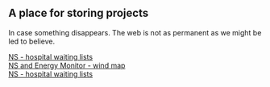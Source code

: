 ## A place for storing projects
In case something disappears. The web is not as permanent as we might be led to believe.

[NS - hospital waiting lists](https://giacomobg.github.io/backups/ns-waiting-lists)  
[NS and Energy Monitor - wind map](https://giacomobg.github.io/backups/ns-wind-map)  
[NS - hospital waiting lists](https://giacomobg.github.io/backups/ns-truesize-ukraine)  
